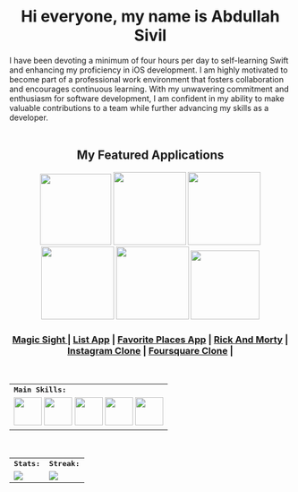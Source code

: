 
<h1 align="center">
  Hi everyone, my name is Abdullah Sivil
</h1> 
I have been devoting a minimum of four hours per day to self-learning Swift and enhancing my proficiency in iOS development. I am highly motivated to become part of a professional work environment that fosters collaboration and encourages continuous learning. With my unwavering commitment and enthusiasm for software development, I am confident in my ability to make valuable contributions to a team while further advancing my skills as a developer.
<br>
<br>


<div>
    <h2 align=center> My Featured Applications </h2>
</div>

<div align=center>
  <img width=127 src="https://github.com/sivilabdullah/sivilabdullah/assets/57291537/832d8d0c-7d67-4505-a798-f57d7b866481"></a>
  <img width=130 src="https://github.com/sivilabdullah/sivilabdullah/assets/57291537/0e931aa4-4d51-4f32-a8f0-0409d7ad273c"></a>
  <img width=130 src="https://github.com/sivilabdullah/sivilabdullah/assets/57291537/a959dc3d-2d29-460a-87e5-d2fe4e90e309"></a>
  <img width=130 src="https://github.com/sivilabdullah/sivilabdullah/assets/57291537/cf24de22-128a-4e08-9583-3918dd4595bf"></a>
  <img width=130 src="https://github.com/sivilabdullah/sivilabdullah/assets/57291537/e21d35d5-fa57-46e1-9c68-7f15bcbc4101"></a>
  <img width=123 src="https://github.com/sivilabdullah/sivilabdullah/assets/57291537/ddc389b5-c329-4ac4-8967-13df3b4aa56f"></a>
</div>

<h3 align="center">
  <a href="https://github.com/sivilabdullah/MagicSight-App">Magic Sight </a> |
  <a href="https://github.com/sivilabdullah/list-App">List App</a> |
  <a href="https://github.com/sivilabdullah/Favorite-Places-App">Favorite Places App</a> |
  <a href="https://github.com/sivilabdullah/Rick-and-Morty-Book">Rick And Morty</a> |
  <a href="https://github.com/sivilabdullah/BasicInstagramClone">Instagram Clone</a> |
  <a href="https://github.com/sivilabdullah/Basic-foursquare-App">Foursquare Clone</a> |
  
</h3>

<br>

<div align=center>
<table>
    <tr>
        <td colspan="8">
        <strong><samp>Main Skills:</samp></strong>
        </td>
    </tr>
        <tr>
        <td colspan="8">
        <img src="https://img.icons8.com/color/480/000000/swift.png" width=50></a>
        <img src="https://img.icons8.com/color/480/000000/swiftui.png" width=50></a>
        <img src="https://img.icons8.com/color/480/000000/xcode.png" width=50></a>
        <img src="https://img.icons8.com/color/480/000000/git.png" width=50></a>
        <img src="https://img.icons8.com/color/480/000000/firebase.png" width=50></a>    
</table>

<div align=center>

<br>
<table>
    <tr>
        <td colspan="2">
        <strong><samp>Stats:</samp></strong>
        </td>
        <td colspan="2">
        <strong><samp>Streak:</samp></strong>
        </td>
    </tr>
    <tr>
        <td colspan="2" rowspan="2">
        <a href="https://github-readme-stats-git-master-sivilabdullah.vercel.app/api?username=sivilabdullah&count_private=true&hide_border=true&show_icons=true&theme=radical">
        <img src="https://github-readme-stats-git-master-sivilabdullah.vercel.app/api?username=sivilabdullah&count_private=true&hide_border=true&show_icons=true&theme=radical">
        </a>
        </td>
        <td colspan="2" rowspan="2">
        <a href="https://github-readme-streak-stats.herokuapp.com/?user=sivilabdullah&hide_border=true&theme=radical">
        <img src="https://github-readme-streak-stats.herokuapp.com?user=sivilabdullah&theme=radical&hide_border=true&mode=weekly)](https://git.io/streak-stats">
        </a>
        </td>
    </tr>
</table>
